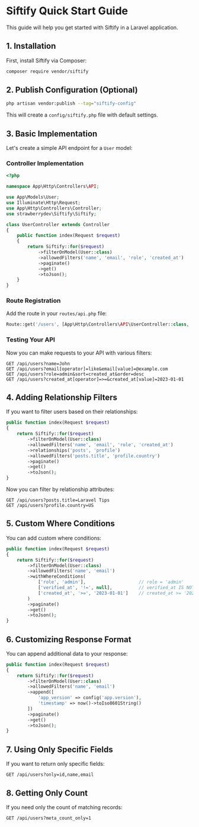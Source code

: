 # Siftify Quick Start Guide

This guide will help you get started with Siftify in a Laravel application.

## 1. Installation

First, install Siftify via Composer:

```bash
composer require vendor/siftify
```

## 2. Publish Configuration (Optional)

```bash
php artisan vendor:publish --tag="siftify-config"
```

This will create a `config/siftify.php` file with default settings.

## 3. Basic Implementation

Let's create a simple API endpoint for a `User` model:

### Controller Implementation

```php
<?php

namespace App\Http\Controllers\API;

use App\Models\User;
use Illuminate\Http\Request;
use App\Http\Controllers\Controller;
use strawberrydev\Siftify\Siftify;

class UserController extends Controller
{
    public function index(Request $request)
    {
        return Siftify::for($request)
            ->filterOnModel(User::class)
            ->allowedFilters('name', 'email', 'role', 'created_at')
            ->paginate()
            ->get()
            ->toJson();
    }
}
```

### Route Registration

Add the route in your `routes/api.php` file:

```php
Route::get('/users', [App\Http\Controllers\API\UserController::class, 'index']);
```

### Testing Your API

Now you can make requests to your API with various filters:

```
GET /api/users?name=John
GET /api/users?email[operator]=like&email[value]=@example.com
GET /api/users?role=admin&sort=created_at&order=desc
GET /api/users?created_at[operator]=>=&created_at[value]=2023-01-01
```

## 4. Adding Relationship Filters

If you want to filter users based on their relationships:

```php
public function index(Request $request)
{
    return Siftify::for($request)
        ->filterOnModel(User::class)
        ->allowedFilters('name', 'email', 'role', 'created_at')
        ->relationships('posts', 'profile')
        ->allowedFilters('posts.title', 'profile.country')
        ->paginate()
        ->get()
        ->toJson();
}
```

Now you can filter by relationship attributes:

```
GET /api/users?posts.title=Laravel Tips
GET /api/users?profile.country=US
```

## 5. Custom Where Conditions

You can add custom where conditions:

```php
public function index(Request $request)
{
    return Siftify::for($request)
        ->filterOnModel(User::class)
        ->allowedFilters('name', 'email')
        ->withWhereConditions(
            ['role', 'admin'],                    // role = 'admin'
            ['verified_at', '!=', null],          // verified_at IS NOT NULL
            ['created_at', '>=', '2023-01-01']    // created_at >= '2023-01-01'
        )
        ->paginate()
        ->get()
        ->toJson();
}
```

## 6. Customizing Response Format

You can append additional data to your response:

```php
public function index(Request $request)
{
    return Siftify::for($request)
        ->filterOnModel(User::class)
        ->allowedFilters('name', 'email')
        ->append([
            'app_version' => config('app.version'),
            'timestamp' => now()->toIso8601String()
        ])
        ->paginate()
        ->get()
        ->toJson();
}
```

## 7. Using Only Specific Fields

If you want to return only specific fields:

```
GET /api/users?only=id,name,email
```

## 8. Getting Only Count

If you need only the count of matching records:

```
GET /api/users?meta_count_only=1
```
